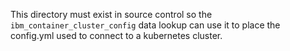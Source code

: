 This directory must exist in source control so the `ibm_container_cluster_config` data lookup can use it to place the
config.yml used to connect to a kubernetes cluster.
